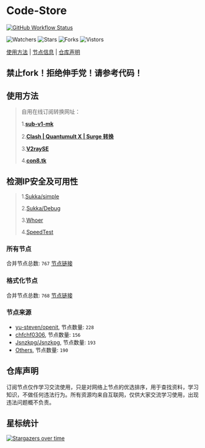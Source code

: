 # **Code-Store**

[![GitHub Workflow Status](https://img.shields.io/github/workflow/status/666greatchina888/code-store/Merge_Max?label=Merge_Max)](https://github.com/666greatChina888/Code-Store/actions/workflows/Merge_Max.yaml) 

![Watchers](https://img.shields.io/github/watchers/666greatChina888/Code-Store) ![Stars](https://img.shields.io/github/stars/666greatChina888/Code-Store) ![Forks](https://img.shields.io/github/forks/666greatChina888/Code-Store) ![Vistors](https://visitor-badge.laobi.icu/badge?page_id=666greatChina888.Code-Store)

[使用方法](https://github.com/666greatChina888/Code-Store#使用方法) | [节点信息](https://github.com/666greatChina888/Code-Store#节点信息) | [仓库声明](https://github.com/666greatChina888/Code-Store#仓库声明)

## 禁止fork！拒绝伸手党！请参考代码！
## 使用方法

>自用在线订阅转换网址：
>
>1.[**sub-v1-mk**](https://sub.v1.mk/)
>
>2.[**Clash | Quantumult X | Surge 转换**](https://dove.589669.xyz/web)
>
>3.[**V2raySE**](https://v2rayse.com/)
>
>4.[**con8.tk**](https://www.con8.tk/)

##  检测IP安全及可用性
> 1.[Sukka/simple](https://ip.skk.moe/simple/)
> 
> 2.[Sukka/Debug](https://debug.skk.moe/)
>
> 3.[Whoer](https://whoer.net/)
>
> 4.[SpeedTest](https://www.speedtest.net/)
### 所有节点
合并节点总数: `767`
[节点链接](https://raw.githubusercontent.com/666greatChina888/Code-Store/master/sub/sub_merge.txt)

### 格式化节点
合并节点总数: `768`
[节点链接](https://raw.githubusercontent.com/666greatChina888/Code-Store/master/sub/sub_merge_yaml.yml)

### 节点来源
- [yu-steven/openit](https://github.com/yu-steven/openit), 节点数量: `228`
- [chfchf0306](https://github.com/chfchf0306/clash), 节点数量: `156`
- [Jsnzkpg/Jsnzkpg](https://github.com/Jsnzkpg/Jsnzkpg), 节点数量: `193`
- [Others](https://github.com), 节点数量: `190`

## 仓库声明
订阅节点仅作学习交流使用，只是对网络上节点的优选排序，用于查找资料，学习知识，不做任何违法行为。所有资源均来自互联网，仅供大家交流学习使用，出现违法问题概不负责。

## 星标统计
[![Stargazers over time](https://starchart.cc/666greatChina888/Code-Store.svg)](https://starchart.cc/666greatChina888/Code-Store)
